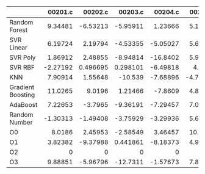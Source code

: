 |                   |   00201.c |   00202.c |    00203.c |   00204.c |   00205.c |   00206.c |    00207.c |     00208.c |   00209.c |   00210.c |   00211.c |   00212.c |   00213.c |   00214.c |     00215.c |    00216.c |    00217.c |   00218.c |    00219.c |   00220.c |   nestedLoop.c |   recursion.c |   select.c |    test10.c |   test11.c |   test12.c |   test13.c |   test1.c |   test2.c |   test3.c |    test4.c |   test5.c |   test6.c |   test7.c |    test8.c |   test9.c |     toy.c |   nan |   1.0209045508260852 |   0.9777604854936666 |   1.0125732033603383 |   nan |
|:------------------|----------:|----------:|-----------:|----------:|----------:|----------:|-----------:|------------:|----------:|----------:|----------:|----------:|----------:|----------:|------------:|-----------:|-----------:|----------:|-----------:|----------:|---------------:|--------------:|-----------:|------------:|-----------:|-----------:|-----------:|----------:|----------:|----------:|-----------:|----------:|----------:|----------:|-----------:|----------:|----------:|------:|---------------------:|---------------------:|---------------------:|------:|
| Random Forest     |   9.34481 | -6.53213  |  -5.95911  |   1.23666 |   5.15932 |   5.05688 |  2.87837   |  0.318376   | 10.1721   |  -13.9725 | -3.81513  |  6.51003  |   7.71015 |   1.17351 |  0.495702   |  6.45081   |  -7.52487  |  7.1555   |  0.0212416 | -3.66206  |       0.609251 |     -0.979819 |   5.60276  |  -0.0428289 |  -3.60377  |   10.1354  |  -3.65472  |  2.23481  |  22.2898  |  17.3579  |  -2.97099  |  9.47455  |  1.19553  |  3.78895  |  2.71253   |  4.79067  | -8.12623  |   nan |            -2.30779  |             2.10193  |             0.158568 |   nan |
| SVR Linear        |   6.19724 |  2.19794  |  -4.53355  |  -5.05027 |   5.69471 |   1.0728  | -4.39109   |  8.51039    |  6.4588   |  -14.6584 |  2.1798   | -1.871    |   5.55259 |   3.65349 | -6.21942    |  0.494508  |  -1.45988  | -6.99617  |  2.9962    |  5.82858  |      -1.2119   |     -1.77332  |   3.25873  | -11.1222    |   3.01802  |    6.31608 |   2.52067  | 12.008    |   0.77111 |   6.58044 | -11.1294   |  4.80487  |  8.9149   | 13.6409   |  5.93184   | -0.335953 | -3.79611  |   nan |            -0.646561 |            -1.00699  |            -1.46266  |   nan |
| SVR Poly          |   1.86912 |  2.48855  |  -8.94814  | -16.8402  |   5.99686 |  -1.51633 |  7.85896   | -0.601666   |  4.94807  |  -16.5414 | -4.5773   |  4.60318  |   9.70124 |   2.29456 | -4.48745    | 27.7437    |  -6.7791   |  6.60668  | -5.56681   |  0.310364 |       1.15704  |      3.70149  |   7.99072  | -11.0218    |  14.935    |   15.599   |   0.293085 |  2.35422  |   2.40578 |  23.2845  | -10.3188   |  5.53161  | 12.3983   |  3.47071  | 11.7921    | -5.83855  | -0.266186 |   nan |            -4.68077  |             1.66911  |            -0.203005 |   nan |
| SVR RBF           |  -2.27192 |  0.496695 |   0.298101 |  -6.49818 |   4.5176  |  10.3222  | -0.759593  | -5.8252     |  1.27954  |  -14.8412 |  0.710761 | -5.28552  |  17.2952  |   1.55248 |  1.55952    | 11.0196    |   6.0257   | 10.1107   | -2.46288   |  0.246442 |       5.30093  |     -2.24852  |   9.74992  |  -4.94008   |  -4.94845  |   15.6283  |  -8.08744  | -0.297395 |   8.94999 |  25.025   |   0.100875 |  1.40979  |  9.80933  | 11.9064   | -0.92163   |  4.88486  | -0.65422  |   nan |            -5.35224  |             0.525368 |             0.614628 |   nan |
| KNN               |   7.90914 |  1.55648  | -10.539    |  -7.68896 |  -4.78577 |   7.29997 |  2.51999   |  3.24484    | -0.126669 |  -17.3815 | -4.2856   |  0.627157 |   8.57333 |   2.5426  | -2.25305    |  3.74343   |  -8.43124  |  5.58073  | -3.90617   |  5.45228  |      -6.12963  |     -7.84673  |   0.593005 |   0.637754  |   6.00064  |   17.4273  |   0.716879 |  2.83489  |  -4.7738  |  22.5032  |  -3.86568  | -2.03122  |  9.45179  |  4.21016  |  7.3007    |  3.01832  | -6.99811  |   nan |            -2.85745  |             0.484389 |            -1.16517  |   nan |
| Gradient Boosting |  11.0265  |  9.0196   |   1.21466  |  -7.8609  |   4.88929 |   4.70621 | -2.11514   |  7.23169    |  6.55934  |  -15.9515 |  1.43593  |  6.67598  |  16.1131  |   2.82927 |  0.00373269 | -1.78271   |   0.640488 |  3.6718   |  1.18042   |  1.97837  |     -10.0718   |      4.68663  |  10.3537   |  -8.37718   |   3.22584  |   26.0723  |  -0.473501 |  2.2828   |  -4.70967 |   8.80061 |  -5.60942  |  8.37622  | 11.65     |  2.20948  | -0.0499582 |  4.90022  | -2.73505  |   nan |            -1.64402  |             1.85652  |            -0.235748 |   nan |
| AdaBoost          |   7.22653 | -3.7965   |  -9.36191  |  -7.29457 |   7.03303 |   9.90798 |  0.0529291 |  5.16073    |  8.73132  |  -17.1193 |  2.00493  | -5.44262  |  10.2482  |  12.6707  | -3.89096    | 10.6486    |   7.5985   |  0.871921 |  0.953595  |  1.76248  |       4.73211  |      6.49794  |  -2.08951  |  -1.851     |   6.91467  |    2.65502 | -11.5684   |  1.13365  |   2.14849 |  15.3136  |  -9.39169  |  9.84614  | 11.5325   |  4.30911  | -3.7069    |  1.78609  | -2.06979  |   nan |             1.57067  |             0.885437 |             0.492076 |   nan |
| Random Number     |  -1.30313 | -1.49408  |  -3.75929  |  -3.29936 |   5.61083 |  12.4439  |  0.2101    |  0.246904   | -3.48517  |  -15.0368 | 11.454    |  1.40496  |   4.63287 |   1.01371 | -4.77636    |  0.0950474 | -11.9072   | -0.183679 | -1.08939   | -1.99887  |       0.823746 |     -1.89304  |  -6.45416  |  -5.51701   |  -6.45592  |    6.5214  |   0.250742 | -6.77207  |  10.9997  |   1.05824 |  -3.86817  | -0.560556 |  6.44459  | -0.341659 |  4.57258   |  0.665033 | -1.93772  |   nan |            -2.50972  |             2.2129   |            -1.74332  |   nan |
| O0                |   8.0186  |  2.45953  |  -2.58549  |   3.46457 |  10.0879  |   2.25003 |  0.485251  | -5.77799    |  6.21609  |  -14.9275 | -8.92365  | -3.81007  |   3.83363 |   4.48666 | -2.67746    |  2.77303   |   4.11797  |  3.92453  | -1.76608   |  6.44046  |       9.6321   |     -9.59349  |   4.38703  |  -3.81141   |  -6.82807  |   21.1652  |   0.192567 | -5.29757  |  -1.47455 |  12.5933  | -15.5126   |  3.81671  |  1.75136  | -0.661511 |  0.104712  |  2.47295  | -5.04772  |   nan |            -1.82739  |             0.586147 |             1.52721  |   nan |
| O1                |   3.82382 | -9.37988  |   0.441861 |  -8.18373 |   4.92359 |   3.75287 |  6.33048   |  0.00996279 | -7.20641  |  -15.4936 | -1.53213  |  1.22894  |   4.5319  |   1.80499 | -1.03433    | -5.31384   |   6.72264  |  0.978144 | -4.32266   |  1.77655  |       2.47701  |     -3.75952  |  14.5185   |   1.86791   |  12.4      |   16.1565  |   2.95625  | -4.08342  |   4.33317 |  10.2269  | -10.1805   |  5.86063  |  0.740202 |  5.3777   |  3.75606   |  6.3257   |  0.237973 |   nan |            -0.437832 |             1.88     |             0.74326  |   nan |
| O2                |   0       |  0        |   0        |   0       |   0       |   0       |  0         |  0          |  0        |    0      |  0        |  0        |   0       |   0       |  0          |  0         |   0        |  0        |  0         |  0        |       0        |      0        |   0        |   0         |   0        |    0       |   0        |  0        |   0       |   0       |   0        |  0        |  0        |  0        |  0         |  0        |  0        |   nan |             0        |             0        |             0        |   nan |
| O3                |   9.88851 | -5.96796  | -12.7311   |  -1.57673 |   7.87618 |  -7.80284 |  3.94221   |  0.978086   | -1.01601  |  -12.2623 | -6.90431  |  6.30863  |   5.72803 |   2.98826 | -2.81706    | -1.6096    |   7.85446  |  1.67568  |  0.861801  |  2.70001  |       1.72504  |      0.485415 |   5.28925  |  -3.56055   |  -0.721601 |   12.8517  |  -5.49128  |  9.00461  |  -7.09539 |   8.64524 |  -0.993064 | -1.51548  |  0.94429  |  0.331967 | -4.59096   |  1.46631  |  6.41013  |   nan |           nan        |           nan        |           nan        |   nan |